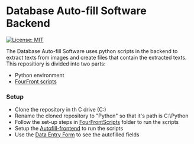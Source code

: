 # Database Auto-fill Software Backend
[![License: MIT](https://img.shields.io/badge/License-MIT-yellow.svg)](https://github.com/FourFront-Senior-Design/frontend/blob/master/Copyright)

The Database Auto-fill Software uses python scripts in the backend to extract texts from images and create files that contain the extracted texts. This repositiory is divided into two parts:
* Python environment
* [FourFront scripts](https://github.com/FourFront-Senior-Design/Autofill-pythonenv/tree/master/FourFrontScripts)

### Setup
* Clone the repository in th C drive (C:\)
* Rename the cloned repository to "Python" so that it's path is C:\Python
* Follow the set-up steps in [FourFrontScripts](https://github.com/FourFront-Senior-Design/Autofill-pythonenv/tree/master/FourFrontScripts) folder to run the scripts
* Setup the [Autofill-frontend](https://github.com/FourFront-Senior-Design/Autofill-frontend) to run the scripts
* Use the [Data Entry Form](https://github.com/FourFront-Senior-Design/DataEntryForm) to see the autofilled fields
